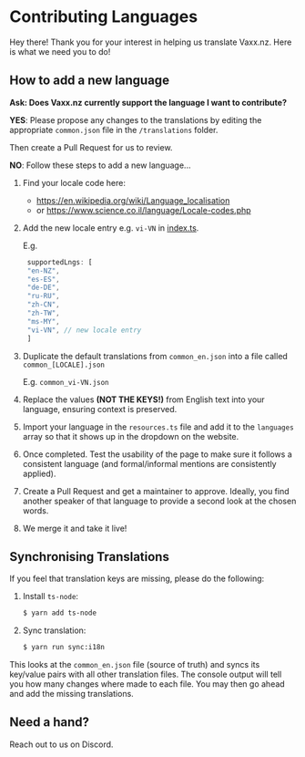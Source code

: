 # Contributing Languages

Hey there! Thank you for your interest in helping us translate Vaxx.nz. Here is what we need you to do!

## How to add a new language

**Ask: Does Vaxx.nz currently support the language I want to contribute?**

**YES**: Please propose any changes to the translations by editing the appropriate `common.json` file in the `/translations` folder.

Then create a Pull Request for us to review.

**NO**: Follow these steps to add a new language...

1. Find your locale code here: 
   * https://en.wikipedia.org/wiki/Language_localisation 
   * or https://www.science.co.il/language/Locale-codes.php
2. Add the new locale entry e.g. `vi-VN` in [index.ts](index.ts). 

   E.g.
      ```javascript
       supportedLngs: [
       "en-NZ",
       "es-ES",
       "de-DE",
       "ru-RU",
       "zh-CN",
       "zh-TW",
       "ms-MY",
       "vi-VN", // new locale entry
       ]
      ```
3. Duplicate the default translations from `common_en.json` into a file called `common_[LOCALE].json`

   E.g. `common_vi-VN.json`
6. Replace the values **(NOT THE KEYS!)** from English text into your language, ensuring context is preserved.
7. Import your language in the `resources.ts` file and add it to the `languages` array so that it shows up in the dropdown on the website.
8. Once completed. Test the usability of the page to make sure it follows a consistent language (and formal/informal mentions are consistently applied).
9. Create a Pull Request and get a maintainer to approve. Ideally, you find another speaker of that language to provide a second look at the chosen words.
10. We merge it and take it live!

## Synchronising Translations

If you feel that translation keys are missing, please do the following:
1. Install `ts-node`:
   ```bash
   $ yarn add ts-node 
   ```
2. Sync translation:
   ```bash
   $ yarn run sync:i18n
   ```
This looks at the `common_en.json` file (source of truth) and syncs its key/value pairs with all other translation files. The console output will tell you how many changes where made to each file. You may then go ahead and add the missing translations.

## Need a hand?

Reach out to us on Discord.
